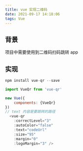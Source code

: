```yaml
---
title: vue 实现二维码
date: 2021-09-17 14:18:06
tags: Vue
---
```


## 背景

项目中需要使用到二维码扫码跳转 app

## 实现

```js
npm install vue-qr --save

import VueQr from 'vue-qr'

new Vue({
    components: {VueQr}
})
// text 内容是要跳转的路径
  <vue-qr
    :correctLevel="3"
    :autoColor="false"
    :text="codeUrl"
    :size="95"
    :margin="0"
    :logoMargin="3" />
```

